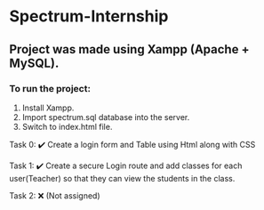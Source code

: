 # Spectrum-Internship

## Project was made using Xampp (Apache + MySQL).
### To run the project:
1. Install Xampp.
2. Import spectrum.sql database into the server.
3. Switch to index.html file.

Task 0: :heavy_check_mark:
Create a login form and Table using Html along with CSS

Task 1: :heavy_check_mark:
Create a secure Login route and add classes for each user(Teacher)
so that they can view the students in the class.

Task 2: :x: (Not assigned)

